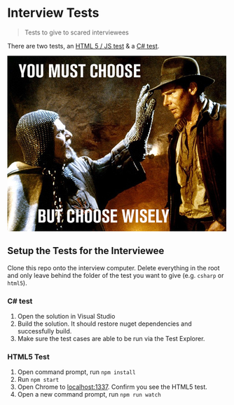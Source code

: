 # Interview Tests

> Tests to give to scared interviewees

There are two tests, an [HTML 5 / JS test](html5) & a [C# test](csharp).

![choose wisely](choose-wisely.jpg)

## Setup the Tests for the Interviewee

Clone this repo onto the interview computer. Delete everything in the root and only leave behind the folder of the test you want to give (e.g. `csharp` or `html5`).

### C# test

1. Open the solution in Visual Studio
2. Build the solution. It should restore nuget dependencies and successfully build.
3. Make sure the test cases are able to be run via the Test Explorer.

### HTML5 Test

1. Open command prompt, run `npm install`
2. Run `npm start`
3. Open Chrome to [localhost:1337](http://localhost:1337/). Confirm you see the HTML5 test.
4. Open a new command prompt, run `npm run watch`
